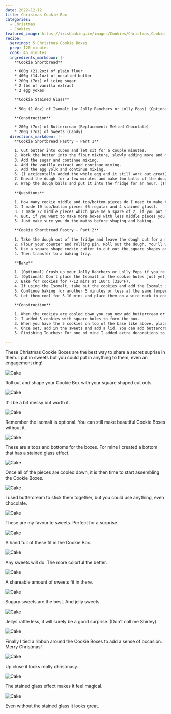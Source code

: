 ```yaml
---
date: 2022-12-12
title: Christmas Cookie Box
categories:
  - Christmas
  - Cookies
featured_image: https://irishbaking.ie/images/Cookies/Christmas_Cookie_Box/Image_13.webp
recipe:
  servings: 5 Christmas Cookie Boxes
  prep: 120 minutes
  cook: 45 minutes
  ingredients_markdown: |-
    **Cookie Shortbread**

    * 600g (21.2oz) of plain flour
    * 400g (14.1oz) of unsalted butter
    * 200g (7oz) of icing sugar
    * 2 tbs of vanilla extract
    * 2 egg yokes

    **Cookie Stained Glass**

    * 50g (1.8oz) of Isomalt (or Jolly Ranchers or Lolly Pops) (Optional)

    **Construction**

    * 200g (7oz) of Buttercream (Replacement: Melted Chocolate)
    * 200g (7oz) of Sweets (Candy)
  directions_markdown: |-
    **Cookie Shortbread Pastry - Part 1**

    1. Cut butter into cubes and let sit for a couple minutes.
    2. Work the butter into the flour mixture, slowly adding more and more softened butter cubes. Best thing to do is with clean hands to squish the flour and butter together with your thumbs and fingers. Keep going till it all looks incorporated.
    3. Add the sugar and continue mixing.
    4. Add the vanilla extract and continue mixing.
    5. Add the egg yolk and continue mixing.
    6. (I accidentally added the whole egg and it still work out great) (Add more icing sugar if the mix is too wet)
    7. Knead the dough for a few minutes and make two balls of the dough.
    8. Wrap the dough balls and put it into the fridge for an hour. (This will last for longer but after maybe two days it'll be more difficult to roll out)

    **Questions**

    1. How many cookie middle and top/bottom pieces do I need to make this Cookie Box?
    2. I made 10 top/bottom pieces (6 regular and 4 stained glass).
    3. I made 27 middle pieces which gave me a spare of 2, if you put 5 middle pieces in the middle per box.
    4. But, if you want to make more boxes with less middle pieces you can do that too.
    5. Just make sure you do the maths before shaping and baking.

    **Cookie Shortbread Pastry - Part 2**

    1. Take the dough out of the fridge and leave the dough out for a minimum of 15 mins.
    2. Flour your counter and rolling pin. Roll out the dough. You'll want it to be about 2mm thick.
    3. Use a square shape cookie cutter to cut out the square shapes and also make ones that have  square shaped holes in the middle.
    4. Then transfer to a baking tray.

    **Bake**

    1. (Optional) Crush up your Jolly Ranchers or Lolly Pops if you're not going to be using Isomalt.
    2. (Optional) Don't place the Isomalt in the cookie holes just yet, we will half bake the cookie first.
    3. Bake for cookies for 7-12 mins at 160°C (320°F).
    4. If using the Isomalt, take out the cookies and add the Isomalt in the center of the cookies. (Remember we need empty center ones to make the box)
    5. Continue baking for another 5 minutes or less at the same temperature. (Keep an eye on them to get make sure they're all the same color)
    6. Let them cool for 5-10 mins and place them on a wire rack to cool more. (The Isomalt will be difficult to remove from the baking tray straight away)

    **Construction**

    1. When the cookies are cooled down you can now add buttercream or melted chocolate to make the box. Image above for reference.
    2. I added 5 cookies with square holes to form the box. 
    3. When you have the 5 cookies on top of the base like above, place it in the fridge for the buttercream or chocolate to set.
    4. Once set, add in the sweets and add a lid. You can add buttercream or chocolate to seel it or seel it with a ribbon.
    5. Finishing Touches: For one of mine I added extra decorations to the top of the Cookie Box.

---
```

These Christmas Cookie Boxes are the best way to share a secret suprise in them. I put in sweets but you could put in anything to them, even an engagement ring!

![Cake](https://irishbaking.ie/images/Cookies/Christmas_Cookie_Box/Image_1.webp)

Roll out and shape your Cookie Box with your square shaped cut outs.

![Cake](https://irishbaking.ie/images/Cookies/Christmas_Cookie_Box/Image_2.webp)

It'll be a bit messy but worth it.

![Cake](https://irishbaking.ie/images/Cookies/Christmas_Cookie_Box/Image_3.webp)

Remember the Isomalt is optional. You can still make beautiful Cookie Boxes without it. 

![Cake](https://irishbaking.ie/images/Cookies/Christmas_Cookie_Box/Image_4.webp)

These are a tops and bottoms for the boxes. For mine I created a bottom that has a stained glass effect.

![Cake](https://irishbaking.ie/images/Cookies/Christmas_Cookie_Box/Image_5.webp)

Once all of the pieces are cooled down, it is then time to start assembling the Cookie Boxes.

![Cake](https://irishbaking.ie/images/Cookies/Christmas_Cookie_Box/Image_6.webp)

I used buttercream to stick them together, but you could use anything, even chocolate.

![Cake](https://irishbaking.ie/images/Cookies/Christmas_Cookie_Box/Image_7.webp)

These are my favourite sweets. Perfect for a surprise.

![Cake](https://irishbaking.ie/images/Cookies/Christmas_Cookie_Box/Image_8.webp)

A hand full of these fit in the Cookie Box.

![Cake](https://irishbaking.ie/images/Cookies/Christmas_Cookie_Box/Image_9.webp)

Any sweets will do. The more colorful the better.

![Cake](https://irishbaking.ie/images/Cookies/Christmas_Cookie_Box/Image_10.webp)

A shareable amount of sweets fit in there.

![Cake](https://irishbaking.ie/images/Cookies/Christmas_Cookie_Box/Image_11.webp)

Sugary sweets are the best. And jelly sweets.

![Cake](https://irishbaking.ie/images/Cookies/Christmas_Cookie_Box/Image_12.webp)

Jellys rattle less, it will surely be a good surprise. (Don't call me Shirley)

![Cake](https://irishbaking.ie/images/Cookies/Christmas_Cookie_Box/Image_13.webp)

Finally I tied a ribbon around the Cookie Boxes to add a sense of occasion. Merry Christmas!

![Cake](https://irishbaking.ie/images/Cookies/Christmas_Cookie_Box/Image_14.webp)

Up close it looks really christmasy.

![Cake](https://irishbaking.ie/images/Cookies/Christmas_Cookie_Box/Image_15.webp)

The stained glass effect makes it feel magical.

![Cake](https://irishbaking.ie/images/Cookies/Christmas_Cookie_Box/Image_16.webp)

Even without the stained glass it looks great.

